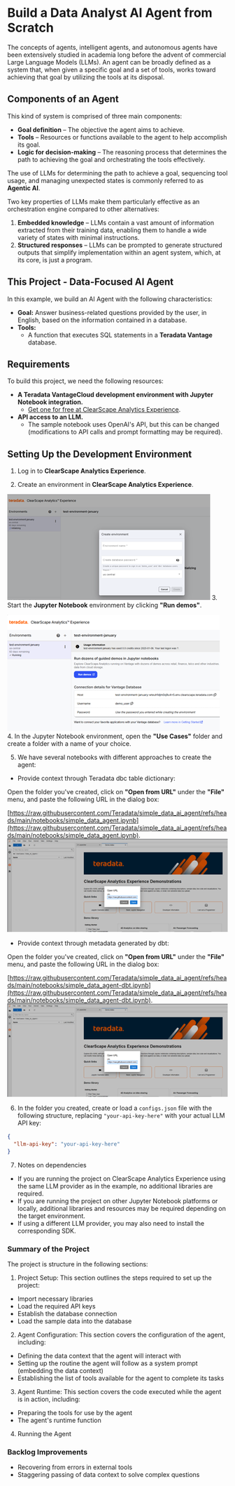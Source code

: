 # Build a Data Analyst AI Agent from Scratch  

The concepts of agents, intelligent agents, and autonomous agents have been extensively studied in academia long before the advent of commercial Large Language Models (LLMs). An agent can be broadly defined as a system that, when given a specific goal and a set of tools, works toward achieving that goal by utilizing the tools at its disposal.  

## Components of an Agent  
This kind of system is comprised of three main components:  
- **Goal definition** – The objective the agent aims to achieve.  
- **Tools** – Resources or functions available to the agent to help accomplish its goal.  
- **Logic for decision-making** – The reasoning process that determines the path to achieving the goal and orchestrating the tools effectively.  

The use of LLMs for determining the path to achieve a goal, sequencing tool usage, and managing unexpected states is commonly referred to as **Agentic AI**.  

Two key properties of LLMs make them particularly effective as an orchestration engine compared to other alternatives:  
1. **Embedded knowledge** – LLMs contain a vast amount of information extracted from their training data, enabling them to handle a wide variety of states with minimal instructions.  
2. **Structured responses** – LLMs can be prompted to generate structured outputs that simplify implementation within an agent system, which, at its core, is just a program.  

## This Project - Data-Focused AI Agent  

In this example, we build an AI Agent with the following characteristics:  

- **Goal:** Answer business-related questions provided by the user, in English, based on the information contained in a database.  
- **Tools:**  
  - A function that executes SQL statements in a **Teradata Vantage** database.  

## Requirements  

To build this project, we need the following resources:  

- **A Teradata VantageCloud development environment with Jupyter Notebook integration.**  
  - [Get one for free at ClearScape Analytics Experience](https://www.teradata.com/getting-started/demos/clearscape-analytics?utm_campaign=gbl-clearscape-analytics-devrel&utm_content=demo&utm_id=7016R000001n3bCQAQ).  
- **API access to an LLM.**  
  - The sample notebook uses OpenAI's API, but this can be changed (modifications to API calls and prompt formatting may be required).  

## Setting Up the Development Environment  

1. Log in to **ClearScape Analytics Experience**.  

2. Create an environment in **ClearScape Analytics Experience**.

![ClearScape Analytics Experience environment creation](./graphics/create_environment.png)
3. Start the **Jupyter Notebook** environment by clicking **"Run demos"**.

![ClearScape Analytics Experience run demo](./graphics/run_jupyter.png)  
4. In the Jupyter Notebook environment, open the **"Use Cases"** folder and create a folder with a name of your choice.

5. We have several notebooks with different approaches to create the agent:

* Provide context through Teradata dbc table dictionary:  

Open the folder you've created, click on **"Open from URL"** under the **"File"** menu, and paste the following URL in the dialog box: 

[https://raw.githubusercontent.com/Teradata/simple_data_ai_agent/refs/heads/main/notebooks/simple_data_agent.ipynb](https://raw.githubusercontent.com/Teradata/simple_data_ai_agent/refs/heads/main/notebooks/simple_data_agent.ipynb). 
![ClearScape Analytics Experience load notebook](./graphics/load_notebook.png)
* Provide context through metadata generated by dbt:

Open the folder you've created, click on **"Open from URL"** under the **"File"** menu, and paste the following URL in the dialog box: 

[https://raw.githubusercontent.com/Teradata/simple_data_ai_agent/refs/heads/main/notebooks/simple_data_agent-dbt.ipynb](https://raw.githubusercontent.com/Teradata/simple_data_ai_agent/refs/heads/main/notebooks/simple_data_agent-dbt.ipynb). 
![ClearScape Analytics Experience load notebook](./graphics/load_notebook.png)

6. In the folder you created, create or load a `configs.json` file with the following structure, replacing `"your-api-key-here"` with your actual LLM API key:  
```json
{
  "llm-api-key": "your-api-key-here"
}
```

7. Notes on dependencies
* If you are running the project on ClearScape Analytics Experience using the same LLM provider as in the example, no additional libraries are required.
* If you are running the project on other Jupyter Notebook platforms or locally, additional libraries and resources may be required depending on the target environment.
* If using a different LLM provider, you may also need to install the corresponding SDK.


### Summary of the Project
The project is structure in the following sections:
1. Project Setup: This section outlines the steps required to set up the project:  
- Import necessary libraries  
- Load the required API keys  
- Establish the database connection  
- Load the sample data into the database  

2. Agent Configuration: This section covers the configuration of the agent, including:  
* Defining the data context that the agent will interact with  
* Setting up the routine the agent will follow as a system prompt (embedding the data context)  
* Establishing the list of tools available for the agent to complete its tasks

3. Agent Runtime: This section covers the code executed while the agent is in action, including:
* Preparing the tools for use by the agent
* The agent's runtime function

4. Running the Agent

### Backlog Improvements
- Recovering from errors in external tools
- Staggering passing of data context to solve complex questions